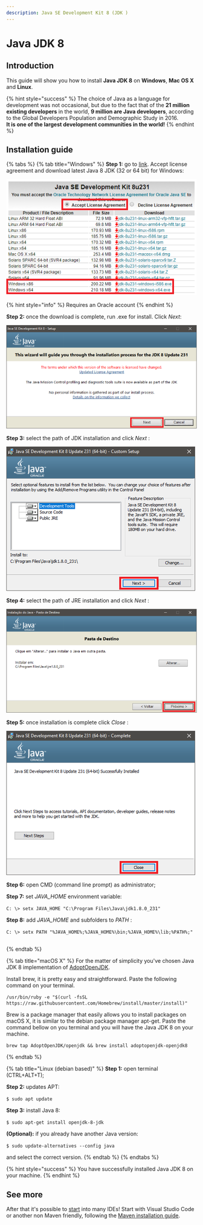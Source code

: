 ```yaml
---
description: Java SE Development Kit 8 (JDK )
---
```


# Java JDK 8

## Introduction

This guide will show you how to install **Java JDK 8** on **Windows**, **Mac OS X** and **Linux**.

{% hint style="success" %}
The choice of Java as a language for development was not occasional, but due to the fact that of the **21 million existing developers** in the world, **9 million are Java developers**, according to the Global Developers Population and Demographic Study in 2016.   
**It is one of the largest development communities in the world!**
{% endhint %}

## Installation guide

{% tabs %}
{% tab title="Windows" %}
**Step 1:** go to [link](https://www.oracle.com/technetwork/java/javase/downloads/jdk8-downloads-2133151.html). Accept license agreement and download latest Java 8 JDK \(32 or 64 bit\) for Windows:

![](../../.gitbook/assets/step_1.png)

{% hint style="info" %}
Requires an Oracle account
{% endhint %}

**Step 2:** once the download is complete, run .exe for install. Click _Next_:

![](../../.gitbook/assets/step_2.png)

**Step 3:** select the path of JDK installation and click _Next_ :

![](../../.gitbook/assets/step_3.png)

**Step 4:** select the path of JRE installation and click _Next_ :

![](../../.gitbook/assets/step_4.png)

**Step 5:** once installation is complete click _Close_ :

![](../../.gitbook/assets/step_5.png)

**Step 6:** open CMD \(command line prompt\) as administrator;

**Step 7:** set _JAVA\_HOME_ environment variable:

`C: \> setx JAVA_HOME "C:\Program Files\Java\jdk1.8.0_231"`

**Step 8:** add  _JAVA\_HOME_ and subfolders to _PATH_ :

`C: \> setx PATH "%JAVA_HOME%;%JAVA_HOME%\bin;%JAVA_HOME%\lib;%PATH%;"`

## 
{% endtab %}

{% tab title="macOS X" %}
For the matter of simplicity you've chosen Java JDK 8 implementation of [AdoptOpenJDK](https://adoptopenjdk.net/).

Install brew, it is pretty easy and straightforward. Paste the following command on your terminal.

```text
/usr/bin/ruby -e "$(curl -fsSL https://raw.githubusercontent.com/Homebrew/install/master/install)"
```

Brew is a package manager that easily allows you to install packages on macOS X, it is similar to the debian package manager apt-get. Paste the command bellow on you terminal and you will have the Java JDK 8 on your machine.

```text
brew tap AdoptOpenJDK/openjdk && brew install adoptopenjdk-openjdk8
```
{% endtab %}

{% tab title="Linux \(debian based\)" %}
**Step 1:** open terminal \(CTRL+ALT+T\);

**Step 2:** updates APT:

`$ sudo apt update` 

**Step 3:** install Java 8:

`$ sudo apt-get install openjdk-8-jdk`

**\(Optional\):** if you already have another Java version:

`$ sudo update-alternatives --config java`

and select the correct version.
{% endtab %}
{% endtabs %}

{% hint style="success" %}
You have successfully installed Java JDK 8 on your machine.
{% endhint %}

## See more

After that it's possible to [start](https://totalcross.gitbook.io/playbook/learn-totalcross/getting-started/) into many IDEs! Start with Visual Studio Code or another non Maven friendly, following the [Maven installation guide](https://totalcross.gitbook.io/playbook/learn-totalcross/basic-requirements/maven/).

